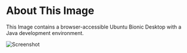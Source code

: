 # About This Image

This Image contains a browser-accessible Ubuntu Bionic Desktop with a Java development environment.

![Screenshot][Image_Screenshot]

[Image_Screenshot]: https://f.hubspotusercontent30.net/hubfs/5856039/dockerhub/image-screenshots/java-dev-desktop.jpg "Image Screenshot"
